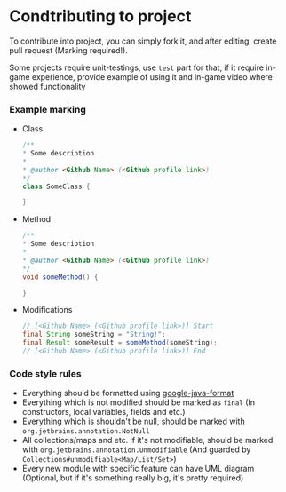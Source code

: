 # Condtributing to project

To contribute into project, you can simply fork it, and after editing, create pull request (Marking
required!).

Some projects require unit-testings, use `test` part for that, if it require in-game experience,
provide example of using it and in-game video where showed functionality

### Example marking

- Class
  ```java
  /**
  * Some description
  *
  * @author <Github Name> (<Github profile link>)
  */
  class SomeClass {
  
  }
  ```
- Method
  ```java
  /**
  * Some description
  *
  * @author <Github Name> (<Github profile link>)
  */
  void someMethod() {
  
  }
  ```
- Modifications
  ```java
  // [<Github Name> (<Github profile link>)] Start
  final String someString = "String!";
  final Result someResult = someMethod(someString);
  // [<Github Name> (<Github profile link>)] End
  ```

### Code style rules

- Everything should be formatted
  using [google-java-format](https://plugins.jetbrains.com/plugin/8527-google-java-format)
- Everything which is not modified should be marked as `final` (In constructors, local variables,
  fields and etc.)
- Everything which is shouldn't be null, should be marked with `org.jetbrains.annotation.NotNull`
- All collections/maps and etc. if it's not modifiable, should be marked
  with `org.jetbrains.annotation.Unmodifiable` (And guarded
  by `Collections#unmodifiable<Map/List/Set>`)
- Every new module with specific feature can have UML diagram (Optional, but if it's something
  really big, it's pretty required)
